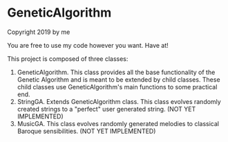 # GeneticAlgorithm
Copyright 2019 by me

You are free to use my code however you want. Have at!

This project is composed of three classes:

1. GeneticAlgorithm. This class provides all the base functionality of the Genetic Algorithm and is meant to be extended by child classes. These child classes use GeneticAlgorithm's main functions to some practical end.
2. StringGA. Extends GeneticAlgorithm class. This class evolves randomly created strings to a "perfect" user generated string. (NOT YET IMPLEMENTED)
3. MusicGA. This class evolves randomly generated melodies to classical Baroque sensibilities. (NOT YET IMPLEMENTED)
